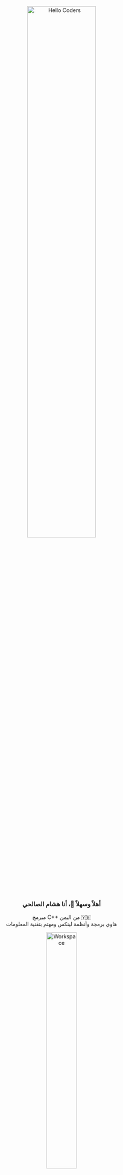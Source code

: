 <div align="center">

<img src="https://github.com/SP-XD/SP-XD/blob/main/images/hellocoders_rounded.gif?raw=true" alt="Hello Coders" width="60%" />

### أهلاً وسهلاً 👋، أنا هشام الصالحي
مبرمج C++ من اليمن 🇾🇪  
هاوي برمجة وأنظمة لينكس ومهتم بتقنية المعلومات

<img src="https://github.com/SP-XD/SP-XD/blob/main/images/dev-working_rounded.gif?raw=true" alt="Workspace"  width="40%"/>

</div>

---

### 👨‍💻 عني:
- 🔭 أعمل حاليًا على تحسين مهاراتي في **C++ و Python**
- 📚 أتعلم تطوير الويب والذكاء الاصطناعي
- 🐧 أستخدم نظام **Linux** بشكل يومي
- 💬 اسألني عن أي شيء متعلق بـ C++، Linux، Git أو حتى الدين والتقنية!

---

### 🧰 الأدوات واللغات اللي أستخدمها:

![C++](https://img.shields.io/badge/C%2B%2B-00599C?style=flat&logo=c%2B%2B&logoColor=white)
![Python](https://img.shields.io/badge/Python-FFD43B?style=flat&logo=python&logoColor=darkgreen)


---

### 📈 إحصائياتي في GitHub

<div align="center">
<img src="https://github-readme-stats.vercel.app/api?username=your-username&show_icons=true&theme=dark&count_private=true" width="49%">
<img src="https://github-readme-stats.vercel.app/api/top-langs/?username=your-username&layout=compact&theme=dark" width="49%">
</div>

---

### ☕ للتواصل معي:

[![Telegram](https://img.shields.io/badge/Telegram-%2312100E.svg?&style=flat&logo=telegram&logoColor=white)](https://t.me/ضع_رابطك)
[![Gmail](https://img.shields.io/badge/Gmail-%2312100E.svg?&style=flat&logo=gmail&logoColor=white)](mailto:ضع_ايميلك)

---

> **نصيحة من شات جي بي تي 🤖:**  
> حافظ على التعلُّم المستمر ولا تربط نفسك بلغة وحدة فقط، التوسع في المفاهيم هو اللي يخليك مبرمج محترف مش بس كاتب كود.

</div>
